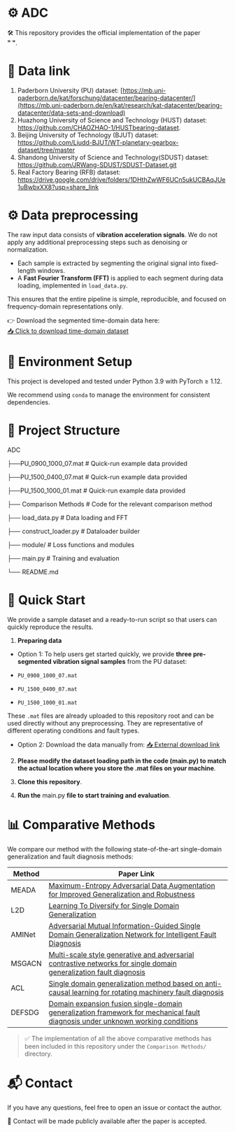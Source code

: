 # ⚙️ ADC
🛠️ This repository provides the official implementation of the paper  
**"                                                                      "**.

# 🔗 Data link
1. Paderborn University (PU) dataset: [https://mb.uni-paderborn.de/kat/forschung/datacenter/bearing-datacenter/](https://mb.uni-paderborn.de/en/kat/research/kat-datacenter/bearing-datacenter/data-sets-and-download)
2. Huazhong University of Science and Technology (HUST) dataset: https://github.com/CHAOZHAO-1/HUSTbearing-dataset.
3. Beijing University of Technology (BJUT) dataset: https://github.com/Liudd-BJUT/WT-planetary-gearbox-dataset/tree/master
4. Shandong University of Science and Technology(SDUST) dataset: https://github.com/JRWang-SDUST/SDUST-Dataset.git
5. Real Factory Bearing (RFB) dataset: https://drive.google.com/drive/folders/1DHthZwWF6UCn5ukUCBAqJUe1uBwbxXX8?usp=share_link
# ⚙️ Data preprocessing
The raw input data consists of **vibration acceleration signals**. We do not apply any additional preprocessing steps such as denoising or normalization. 

- Each sample is extracted by segmenting the original signal into fixed-length windows.
- A **Fast Fourier Transform (FFT)** is applied to each segment during data loading, implemented in `load_data.py`.

This ensures that the entire pipeline is simple, reproducible, and focused on frequency-domain representations only.

👉 Download the segmented time-domain data here:  
[📥 Click to download time-domain dataset](https://drive.google.com/drive/folders/1Ok5xu_rYZKq47lokK3_Oad4XsGGixOSc?usp=drive_link)
# 🧪 Environment Setup
This project is developed and tested under Python 3.9 with PyTorch ≥ 1.12.

We recommend using `conda` to manage the environment for consistent dependencies.

# 📁 Project Structure
 ADC

├──PU_0900_1000_07.mat # Quick-run example data provided

├──PU_1500_0400_07.mat # Quick-run example data provided

├──PU_1500_1000_01.mat  # Quick-run example data provided

├── Comparison Methods # Code for the relevant comparison method

├── load_data.py # Data loading and FFT

├── construct_loader.py # Dataloader builder

├── module/ # Loss functions and modules

├── main.py # Training and evaluation

└── README.md
# 🚀 Quick Start

We provide a sample dataset and a ready-to-run script so that users can quickly reproduce the results.

1. **Preparing data**
- Option 1: To help users get started quickly, we provide **three pre-segmented vibration signal samples** from the PU dataset:

- `PU_0900_1000_07.mat`
- `PU_1500_0400_07.mat`
- `PU_1500_1000_01.mat`

These `.mat` files are already uploaded to this repository root and can be used directly without any preprocessing. They are representative of different operating conditions and fault types.
- Option 2: Download the data manually from: [📥 External download link](https://drive.google.com/drive/folders/1Ok5xu_rYZKq47lokK3_Oad4XsGGixOSc?usp=drive_link)

2. **Please modify the dataset loading path in the code (main.py) to match the actual location where you store the .mat files on your machine**.

3. **Clone this repository**.
   
4. **Run the** main.py **file to start training and evaluation**.


# 📊 Comparative Methods

We compare our method with the following state-of-the-art single-domain generalization and fault diagnosis methods:

| Method   | Paper Link |
|----------|------------|
| MEADA    | [Maximum-Entropy Adversarial Data Augmentation for Improved Generalization and Robustness](https://proceedings.neurips.cc/paper/2020/hash/a5bfc9e07964f8dddeb95fc584cd965d-Abstract.html) |
| L2D      | [Learning To Diversify for Single Domain Generalization](https://openaccess.thecvf.com/content/ICCV2021/html/Wang_Learning_To_Diversify_for_Single_Domain_Generalization_ICCV_2021_paper.html)|
| AMINet   | [Adversarial Mutual Information-Guided Single Domain Generalization Network for Intelligent Fault Diagnosis](https://ieeexplore.ieee.org/abstract/document/9774938) |
| MSGACN   | [Multi-scale style generative and adversarial contrastive networks for single domain generalization fault diagnosis](https://www.sciencedirect.com/science/article/pii/S0951832023007937) |
| ACL      | [Single domain generalization method based on anti-causal learning for rotating machinery fault diagnosis](https://www.sciencedirect.com/science/article/pii/S0951832024003247) |
| DEFSDG   | [Domain expansion fusion single-domain generalization framework for mechanical fault diagnosis under unknown working conditions](https://www.sciencedirect.com/science/article/pii/S0952197624015380) |

> ✅ The implementation of all the above comparative methods has been included in this repository under the `Comparison Methods/` directory.


# 📬 Contact

If you have any questions, feel free to open an issue or contact the author.

📮 Contact will be made publicly available after the paper is accepted.
